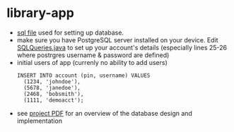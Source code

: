 # library-app
- [sql file](https://github.com/audreytracy/library-app/blob/master/src/sql/test.sql) used for setting up database.
- make sure you have PostgreSQL server installed on your device. Edit [SQLQueries.java](https://github.com/audreytracy/library-app/blob/master/src/SQLQueries.java) to set up your account's details (especially lines 25-26 where postrgres username & password are defined)
- initial users of app (currenly no ability to add users)
    ```
    INSERT INTO account (pin, username) VALUES
      (1234, 'johndoe'),
      (5678, 'janedoe'),
      (2468, 'bobsmith'),
      (1111, 'demoacct');
    ```
- see [project PDF](https://github.com/audreytracy/library-app/blob/master/CSCI%20366%20Final%20Project.pdf) for an overview of the database design and implementation
